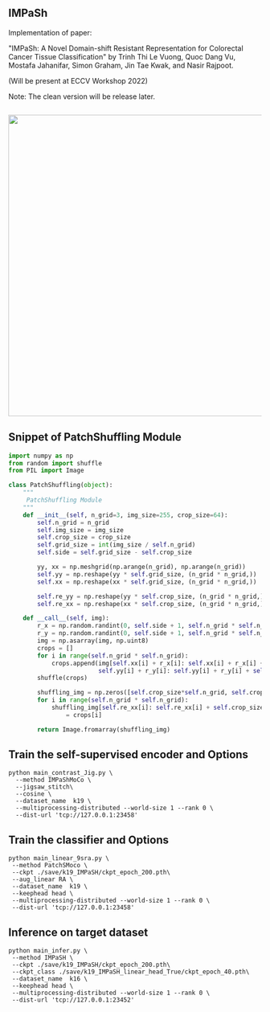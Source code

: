 ## IMPaSh

Implementation of paper: 

"IMPaSh: A Novel Domain-shift Resistant Representation for Colorectal Cancer Tissue Classification"
by Trinh Thi Le Vuong, Quoc Dang Vu, Mostafa Jahanifar, Simon Graham, Jin Tae Kwak, and Nasir Rajpoot.

(Will be present at ECCV Workshop 2022)

Note: The clean version will be release later.
```

```
<p align="center">
  <img src="figures/Network.png" width="600">
</p>


## Snippet of PatchShuffling Module
```python
import numpy as np
from random import shuffle
from PIL import Image

class PatchShuffling(object):
    """
     PatchShuffling Module
    """
    def __init__(self, n_grid=3, img_size=255, crop_size=64):
        self.n_grid = n_grid
        self.img_size = img_size
        self.crop_size = crop_size
        self.grid_size = int(img_size / self.n_grid)
        self.side = self.grid_size - self.crop_size

        yy, xx = np.meshgrid(np.arange(n_grid), np.arange(n_grid))
        self.yy = np.reshape(yy * self.grid_size, (n_grid * n_grid,))
        self.xx = np.reshape(xx * self.grid_size, (n_grid * n_grid,))

        self.re_yy = np.reshape(yy * self.crop_size, (n_grid * n_grid,))
        self.re_xx = np.reshape(xx * self.crop_size, (n_grid * n_grid,))

    def __call__(self, img):
        r_x = np.random.randint(0, self.side + 1, self.n_grid * self.n_grid)
        r_y = np.random.randint(0, self.side + 1, self.n_grid * self.n_grid)
        img = np.asarray(img, np.uint8)
        crops = []
        for i in range(self.n_grid * self.n_grid):
            crops.append(img[self.xx[i] + r_x[i]: self.xx[i] + r_x[i] + self.crop_size,
                         self.yy[i] + r_y[i]: self.yy[i] + r_y[i] + self.crop_size, :])
        shuffle(crops)

        shuffling_img = np.zeros([self.crop_size*self.n_grid, self.crop_size*self.n_grid, 3], dtype='uint8')
        for i in range(self.n_grid * self.n_grid):
            shuffling_img[self.re_xx[i]: self.re_xx[i] + self.crop_size, self.re_yy[i]: self.re_yy[i] + self.crop_size] \
                = crops[i]

        return Image.fromarray(shuffling_img)
```

## Train the self-supervised encoder and Options
 
```
python main_contrast_Jig.py \
  --method IMPaShMoCo \
  --jigsaw_stitch\
  --cosine \
  --dataset_name  k19 \
  --multiprocessing-distributed --world-size 1 --rank 0 \
  --dist-url 'tcp://127.0.0.1:23458'
```



## Train the classifier and Options

```
python main_linear_9sra.py \
 --method PatchSMoco \
 --ckpt ./save/k19_IMPaSH/ckpt_epoch_200.pth\
 --aug_linear RA \
 --dataset_name  k19 \
 --keephead head \
 --multiprocessing-distributed --world-size 1 --rank 0 \
 --dist-url 'tcp://127.0.0.1:23458'

```

## Inference on target dataset

```
python main_infer.py \
 --method IMPaSH \
 --ckpt ./save/k19_IMPaSH/ckpt_epoch_200.pth\
 --ckpt_class ./save/k19_IMPaSH_linear_head_True/ckpt_epoch_40.pth\
 --dataset_name  k16 \
 --keephead head \
 --multiprocessing-distributed --world-size 1 --rank 0 \
 --dist-url 'tcp://127.0.0.1:23452'
```
